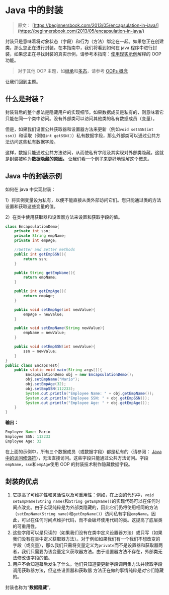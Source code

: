 # Java 中的封装

> 原文： [https://beginnersbook.com/2013/05/encapsulation-in-java/](https://beginnersbook.com/2013/05/encapsulation-in-java/)

封装只是意味着将对象状态（字段）和行为（方法）绑定在一起。如果您正在创建类，那么您正在进行封装。在本指南中，我们将看到如何在 java 程序中进行封装，如果您正在寻找封装的真实示例，请参考本指南：[使用现实示例](https://beginnersbook.com/2013/03/oops-in-java-encapsulation-inheritance-polymorphism-abstraction/)解释的 OOP 功能。

> 对于其他 OOP 主题，如[继承](https://beginnersbook.com/2013/03/inheritance-in-java/)和[多态](https://beginnersbook.com/2013/03/polymorphism-in-java/)，请参考 [OOPs 概念](https://beginnersbook.com/2013/04/oops-concepts/)

让我们回到主题。

## 什么是封装？

封装背后的整个想法是隐藏用户的实现细节。如果数据成员是私有的，则意味着它只能在同一个类中访问。没有外部类可以访问其他类的私有数据成员（变量）。

但是，如果我们设置公共获取器和设置器方法来更新（例如`void setSSN(int ssn)`）和读取（例如`int getSSN()`）私有数据字段，那么外部类可以通过公共方法访问这些私有数据字段。

这样，数据只能通过公共方法访问，从而使私有字段及其实现对外部类隐藏。这就是封装被称为**数据隐藏的原因。** 让我们看一个例子来更好地理解这个概念。

## Java 中的封装示例

如何在 java 中实现封装：

1）将实例变量设为私有，以便不能直接从类外部访问它们。您只能通过类的方法设置和获取这些变量的值。

2）在类中使用获取器和设置器方法来设置和获取字段的值。

```java
class EncapsulationDemo{
    private int ssn;
    private String empName;
    private int empAge;

    //Getter and Setter methods
    public int getEmpSSN(){
        return ssn;
    }

    public String getEmpName(){
        return empName;
    }

    public int getEmpAge(){
        return empAge;
    }

    public void setEmpAge(int newValue){
        empAge = newValue;
    }

    public void setEmpName(String newValue){
        empName = newValue;
    }

    public void setEmpSSN(int newValue){
        ssn = newValue;
    }
}
public class EncapsTest{
    public static void main(String args[]){
         EncapsulationDemo obj = new EncapsulationDemo();
         obj.setEmpName("Mario");
         obj.setEmpAge(32);
         obj.setEmpSSN(112233);
         System.out.println("Employee Name: " + obj.getEmpName());
         System.out.println("Employee SSN: " + obj.getEmpSSN());
         System.out.println("Employee Age: " + obj.getEmpAge());
    } 
}
```

**输出：**

```java
Employee Name: Mario
Employee SSN: 112233
Employee Age: 32
```

在上面的示例中，所有三个数据成员（或数据字段）都是私有的（请参阅： [Java 中的访问修饰符](https://beginnersbook.com/2013/05/java-access-modifiers/)），无法直接访问。这些字段只能通过公共方法访问。字段`empName`，`ssn`和`empAge`使用 OOP 的封装技术制作隐藏数据字段。

## 封装的优点

1.  它提高了可维护性和灵活性以及可重用性：例如，在上面的代码中，`void setEmpName(String name)`和`String getEmpName()`的实现代码可以在任何时间点改变。由于实现纯粹是为外部类隐藏的，因此它们仍将使用相同的方法（`setEmpName(String name)`和`getEmpName()`）访问私有字段`empName`。因此，可以在任何时间点维护代码，而不会破坏使用代码的类。这提高了底层类的可重用性。
2.  这些字段可以是只读的（如果我们没有在类中定义设置器方法）或只写（如果我们没有在类中定义获取器方法）。对于例如如果我们有一个我们不想改变的字段（或变量），那么我们只需将变量定义为`private`而不是设置器和获取器两者，我们只需要为该变量定义获取器方法。由于设置器方法不存在，外部类无法修改该字段的值。
3.  用户不会知道幕后发生了什么。他们只知道要更新字段调用集方法并读取字段调用获取器方法，但这些设置器和获取器 方法正在做的事情纯粹是对它们隐藏的。

封装也称为“**数据隐藏**”。